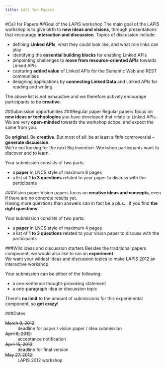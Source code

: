 ```yaml
--- 
title: Call for Papers
---
```

#Call for Papers
##Goal of the LAPIS workshop
The main goal of the LAPIS workshop is to give birth to **new ideas and visions**, through presentations that encourage **interaction and discussion**.
Topics of discussion include:

- defining **Linked APIs**, what they could look like, and what role links can play
- identifying the **essential building blocks** for enabling Linked APIs
- pinpointing challenges to **move from resource-oriented APIs** towards Linked APIs
- capturing **added value** of Linked APIs for the Semantic Web and REST communities
- designing applications by **connecting Linked Data** and Linked APIs for reading and writing

The above list is not exhaustive and we therefore actively encourage participants to be **creative**.

##Submission opportunities
###Regular paper
Regular papers focus on **new ideas or technologies** you have developed that relate to Linked&nbsp;APIs.  
We are very **open-minded** towards the workshop scope, and expect the same from you.

Be **original**. Be **creative**. But most of all: be at least a&nbsp;*little* controversial – **generate discussion**.  
We're not looking for the next Big Invention.
Workshop participants want to discover and to learn.

Your submission consists of two parts:

- a&nbsp;**paper** in LNCS style of maximum 8&nbsp;pages
- a&nbsp;list of **1&nbsp;to 3&nbsp;questions** related to your paper to discuss with the participants

###Vision paper
Vision papers focus on **creative ideas and concepts**, even if there are no concrete results yet.  
Having more questions than answers can in fact be a plus… if you find **the right questions**.

Your submission consists of two parts:

- a&nbsp;**paper** in LNCS style of maximum 4&nbsp;pages
- a&nbsp;list of **1&nbsp;to 3&nbsp;questions** related to your vision paper to discuss with the participants

###Wild ideas and discussion starters
Besides the traditional papers component, we would also like to run an **experiment**.  
We want your wildest ideas and discussion topics to make LAPIS&nbsp;2012 an interactive workshop.

Your submission can be either of the following:

- a&nbsp;one-sentence thought-provoking statement
- a&nbsp;one-paragraph idea or discussion topic

There's **no limit** to the amount of submissions for this experimental component, so **get crazy**!

###Dates
<dl>
  <dt><del>March 9, 2012</del>:</dt>
  <dd>deadline for paper / vision paper / idea submission</dd>
  <dt><del>April 6, 2012</del>:</dt>
  <dd>acceptance notification</dd>
  <dt><del>April 15, 2012</del>:</dt>
  <dd>deadline for final version</dd>
  <dt><del>May 27, 2012</del>:</dt>
  <dd>LAPIS 2012 workshop</dd>
</dl> 
